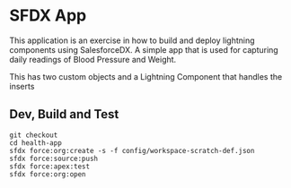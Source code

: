 # SFDX  App
This application is an exercise in how to build and deploy lightning components using SalesforceDX.
A simple app that is used for capturing daily readings of Blood Pressure and Weight. 

This has two custom objects and a Lightning Component that handles the inserts

## Dev, Build and Test
```
git checkout
cd health-app
sfdx force:org:create -s -f config/workspace-scratch-def.json
sfdx force:source:push
sfdx force:apex:test 
sfdx force:org:open
```




